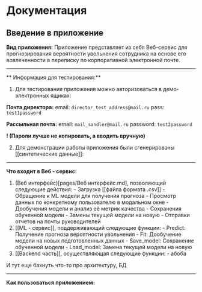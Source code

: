 # Документация
## **Введение в приложение**

**Вид приложения:**
Приложение представляет из себя Веб-сервис для прогнозирования вероятности увольнения сотрудника на основе его вовлеченности в переписку по корпоративной электронной почте.

---

** Информация для тестирования:**
1. Для тестирования приложения можно авторизоваться в демо-электронных ящиках:

**Почта директора:**
email:  ``director_test_address@mail.ru``
pass:  ``test1password``

**Рассыльная почта:**
email: ``mail_sandler@mail.ru``
password: ``test2password``

**! (Пароли лучше не копировать, а вводить вручную)**

2. Для демонстрации работы приложения были сгенерированы [[синтетические данные]]:

---
**Что входит в Веб - сервис:**
1. (Веб интерфейс)[pages/Веб интерфейс.md], позволяющий следующие действия:
		- Загрузка [[файла формата .csv]]
		- Обращение к ML модели для получения прогноза
		- Просмотр данных по конкретному пользователю в модальном окне
		- Дообучения модели и анализ её метрик качества
		- Сохранения обученной модели
		- Замены текущей модели на новую
		- Отправки отчетов на почты руководителей
1. [[ML - сервис]], поддерживающий следующие функции:
		- Predict: Получение прогноза вероятности увольнения
		- Fit: Дообучение модели на новых подготовленных данных
		- Save_model: Сохранение обученной модели
		- Load_model: Замена текущей модели на новую
3. [[Backend часть]], осуществляющая следующие функции:
		- абоба

И тут еще бахнуть что-то про архитектуру, БД

---
**Как пользоваться приложением:**
